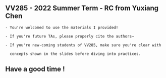    ## VV285 - 2022 Summer Term - RC from Yuxiang Chen    

    - You're welcomed to use the materials I provided!

    - If you're future TAs, please properly cite the authors~

    - If you're new-coming students of VV285, make sure you're clear with 
      
      concepts shown in the slides before diving into practices.
      
 
##    Have a good time !                                               

